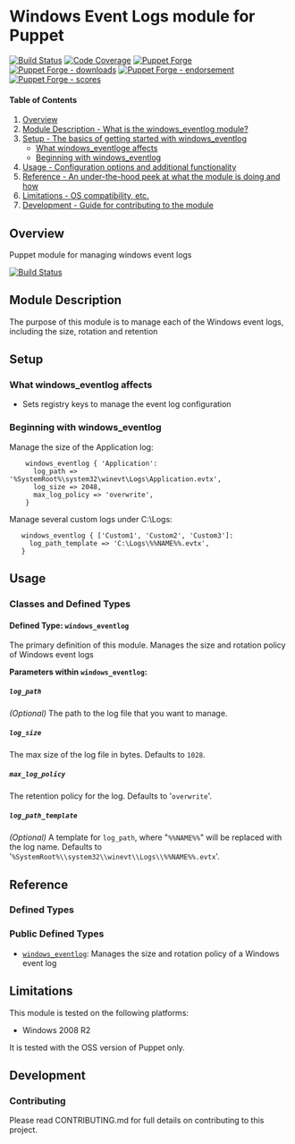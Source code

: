 # Windows Event Logs module for Puppet

[![Build Status](https://travis-ci.org/voxpupuli/puppet-windows_eventlog.png?branch=master)](https://travis-ci.org/voxpupuli/puppet-windows_eventlog)
[![Code Coverage](https://coveralls.io/repos/github/voxpupuli/puppet-windows_eventlog/badge.svg?branch=master)](https://coveralls.io/github/voxpupuli/puppet-windows_eventlog)
[![Puppet Forge](https://img.shields.io/puppetforge/v/puppet/windows_eventlog.svg)](https://forge.puppetlabs.com/puppet/windows_eventlog)
[![Puppet Forge - downloads](https://img.shields.io/puppetforge/dt/puppet/windows_eventlog.svg)](https://forge.puppetlabs.com/puppet/windows_eventlog)
[![Puppet Forge - endorsement](https://img.shields.io/puppetforge/e/puppet/windows_eventlog.svg)](https://forge.puppetlabs.com/puppet/windows_eventlog)
[![Puppet Forge - scores](https://img.shields.io/puppetforge/f/puppet/windows_eventlog.svg)](https://forge.puppetlabs.com/puppet/windows_eventlog)

#### Table of Contents

1. [Overview](#overview)
1. [Module Description - What is the windows_eventlog module?](#module-description)
1. [Setup - The basics of getting started with windows_eventlog](#setup)
    * [What windows_eventloge affects](#what-windows_eventlog-affects)
    * [Beginning with windows_eventlog](#beginning-with-windows_eventlog)
1. [Usage - Configuration options and additional functionality](#usage)
1. [Reference - An under-the-hood peek at what the module is doing and how](#reference)
1. [Limitations - OS compatibility, etc.](#limitations)
1. [Development - Guide for contributing to the module](#development)

## Overview

Puppet module for managing windows event logs

[![Build Status](https://travis-ci.org/voxpupuli/puppet-windows_eventlog.svg?branch=master)](https://travis-ci.org/voxpupuli/puppet-windows_eventlog)

## Module Description

The purpose of this module is to manage each of the Windows event logs,
including the size, rotation and retention

## Setup

### What windows_eventlog affects

* Sets registry keys to manage the event log configuration

### Beginning with windows_eventlog

  Manage the size of the Application log:

```puppet
    windows_eventlog { 'Application':
      log_path => '%SystemRoot%\system32\winevt\Logs\Application.evtx',
      log_size => 2048,
      max_log_policy => 'overwrite',
    }
```

  Manage several custom logs under C:\Logs:

```puppet
   windows_eventlog { ['Custom1', 'Custom2', 'Custom3']:
     log_path_template => 'C:\Logs\%%NAME%%.evtx',
   }
```

## Usage

### Classes and Defined Types

#### Defined Type: `windows_eventlog`

The primary definition of this module. Manages the size and rotation policy of
Windows event logs

**Parameters within `windows_eventlog`:**
##### `log_path`

_(Optional)_ The path to the log file that you want to manage.

##### `log_size`

The max size of the log file in bytes.  Defaults to `1028`.

##### `max_log_policy`

The retention policy for the log.  Defaults to '`overwrite`'.

##### `log_path_template`

_(Optional)_ A template for `log_path`, where "`%%NAME%%`" will be replaced with
the log name.  Defaults to '`%SystemRoot%\\system32\\winevt\\Logs\\%%NAME%%.evtx`'.

## Reference

### Defined Types

### Public Defined Types

* [`windows_eventlog`](#define-eventlog): Manages the size and rotation policy
  of a Windows event log

## Limitations

This module is tested on the following platforms:

* Windows 2008 R2

It is tested with the OSS version of Puppet only.

## Development

### Contributing

Please read CONTRIBUTING.md for full details on contributing to this project.
